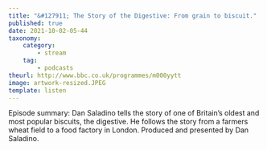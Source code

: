 ```yaml
---
title: "&#127911; The Story of the Digestive: From grain to biscuit."
published: true
date: 2021-10-02-05-44
taxonomy:
    category:
        - stream
    tag:
        - podcasts
theurl: http://www.bbc.co.uk/programmes/m000yytt
image: artwork-resized.JPEG
template: listen
---
```


Episode summary: Dan Saladino tells the story of one of Britain&rsquo;s oldest and most popular biscuits, the digestive. He follows the story from a farmers wheat field to a food factory in London. Produced and presented by Dan Saladino.

